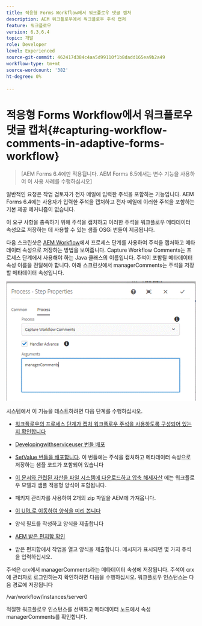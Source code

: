 ```yaml
---
title: 적응형 Forms Workflow에서 워크플로우 댓글 캡처
description: AEM 워크플로우에서 워크플로우 주석 캡처
feature: 워크플로우
version: 6.3,6.4
topic: 개발
role: Developer
level: Experienced
source-git-commit: 462417d384c4aa5d99110f1b8dadd165ea9b2a49
workflow-type: tm+mt
source-wordcount: '382'
ht-degree: 0%

---
```



# 적응형 Forms Workflow에서 워크플로우 댓글 캡처{#capturing-workflow-comments-in-adaptive-forms-workflow}

>[AEM Forms 6.4에만 적용됩니다. AEM Forms 6.5에서는 변수 기능을 사용하여 이 사용 사례를 수행하십시오]

일반적인 요청은 작업 검토자가 전자 메일에 입력한 주석을 포함하는 기능입니다. AEM Forms 6.4에는 사용자가 입력한 주석을 캡처하고 전자 메일에 이러한 주석을 포함하는 기본 제공 메커니즘이 없습니다.

이 요구 사항을 충족하기 위해 주석을 캡처하고 이러한 주석을 워크플로우 메타데이터 속성으로 저장하는 데 사용할 수 있는 샘플 OSGi 번들이 제공됩니다.

다음 스크린샷은 [AEM Workflow](http://localhost:4502/editor.html/conf/global/settings/workflow/models/CaptureComments.html)에서 프로세스 단계를 사용하여 주석을 캡처하고 메타데이터 속성으로 저장하는 방법을 보여줍니다. Capture Workflow Comments는 프로세스 단계에서 사용해야 하는 Java 클래스의 이름입니다. 주석이 포함될 메타데이터 속성 이름을 전달해야 합니다. 아래 스크린샷에서 managerComments는 주석을 저장할 메타데이터 속성입니다.

![workflowcomments1](assets/workflowcomments1.gif)

시스템에서 이 기능을 테스트하려면 다음 단계를 수행하십시오.
* [워크플로우의 프로세스 단계가 캡처 워크플로우 주석을 사용하도록 구성되어 있는지 확인합니다](http://localhost:4502/editor.html/conf/global/settings/workflow/models/CaptureComments.html)

* [Developingwithserviceuser 번들 배포](/help/forms/assets/common-osgi-bundles/DevelopingWithServiceUser.jar)

* [SetValue 번들을 배포합니다](/help/forms/assets/common-osgi-bundles/SetValueApp.core-1.0-SNAPSHOT.jar). 이 번들에는 주석을 캡처하고 메타데이터 속성으로 저장하는 샘플 코드가 포함되어 있습니다

* [이 문서와 관련된 자산을 파일 시스템에 다운로드하고 압축 해제자산](assets/capturecomments.zip) 에는 워크플로우 모델과 샘플 적응형 양식이 포함됩니다.

* 패키지 관리자를 사용하여 2개의 zip 파일을 AEM에 가져옵니다.

* [이 URL로 이동하여 양식을 미리 봅니다](http://localhost:4502/content/dam/formsanddocuments/capturecomments/jcr:content?wcmmode=disabled)

* 양식 필드를 작성하고 양식을 제출합니다

* [AEM 받은 편지함 확인](http://localhost:4502/aem/inbox)

* 받은 편지함에서 작업을 열고 양식을 제출합니다. 메시지가 표시되면 몇 가지 주석을 입력하십시오.

주석은 crx에서 managerComments라는 메타데이터 속성에 저장됩니다. 주석이 crx에 관리자로 로그인하는지 확인하려면 다음을 수행하십시오. 워크플로우 인스턴스는 다음 경로에 저장됩니다

/var/workflow/instances/server0

적절한 워크플로우 인스턴스를 선택하고 메타데이터 노드에서 속성 managerComments를 확인합니다.

